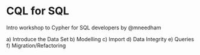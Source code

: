 # CQL for SQL

Intro workshop to Cypher for SQL developers by @mneedham

a) Introduce the Data Set
b) Modelling 
c) Import
d) Data Integrity
e) Queries
f) Migration/Refactoring
